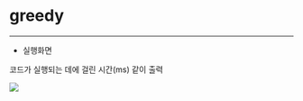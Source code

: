 # greedy

---------------------

- 실행화면


코드가 실행되는 데에 걸린 시간(ms) 같이 출력

![](https://user-images.githubusercontent.com/51106969/113658299-bba32400-96da-11eb-953f-cd53726911a6.PNG)


